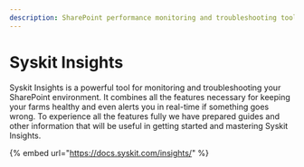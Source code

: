 ```yaml
---
description: SharePoint performance monitoring and troubleshooting tool.
---
```


# Syskit Insights

Syskit Insights is a powerful tool for monitoring and troubleshooting your SharePoint environment. It combines all the features necessary for keeping your farms healthy and even alerts you in real-time if something goes wrong. To experience all the features fully we have prepared guides and other information that will be useful in getting started and mastering Syskit Insights.

{% embed url="https://docs.syskit.com/insights/" %}
